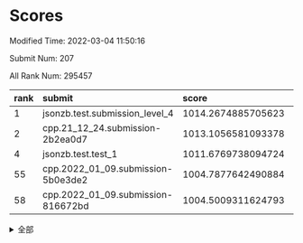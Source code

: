 # Scores

Modified Time: 2022-03-04 11:50:16

Submit Num: 207

All Rank Num: 295457

| rank |               submit               |       score        |       sigma        | pk_num |
| :--- | :--------------------------------- | :----------------- | :----------------- | :----- |
| 1    | jsonzb.test.submission_level_4     | 1014.2674885705623 | 0.8174336584678901 | 5713   |
| 2    | cpp.21_12_24.submission-2b2ea0d7   | 1013.1056581093378 | 0.8157479536335183 | 5712   |
| 4    | jsonzb.test.test_1                 | 1011.6769738094724 | 0.7876908593203128 | 5702   |
| 55   | cpp.2022_01_09.submission-5b0e3de2 | 1004.7877642490884 | 0.7135961748703842 | 5711   |
| 58   | cpp.2022_01_09.submission-816672bd | 1004.5009311624793 | 0.7074204712778202 | 5712   |


<details>
<summary>全部</summary>

| rank |                 submit                 |       score        |       sigma        | pk_num |
| :--- | :------------------------------------- | :----------------- | :----------------- | :----- |
| 1    | jsonzb.test.submission_level_4         | 1014.2674885705623 | 0.8174336584678901 | 5713   |
| 2    | cpp.21_12_24.submission-2b2ea0d7       | 1013.1056581093378 | 0.8157479536335183 | 5712   |
| 3    | gobigger.level_3.submission_level_3_49 | 1011.6843406180299 | 0.7828862144460718 | 5708   |
| 4    | jsonzb.test.test_1                     | 1011.6769738094724 | 0.7876908593203128 | 5702   |
| 5    | gobigger.level_3.submission_level_3_15 | 1011.4646856726207 | 0.7673943654077813 | 5714   |
| 6    | gobigger.level_3.submission_level_3_26 | 1011.4334606690431 | 0.7823662964372092 | 5710   |
| 7    | gobigger.level_3.submission_level_3_2  | 1011.4229330033252 | 0.7574985324598015 | 5710   |
| 8    | gobigger.level_3.submission_level_3_14 | 1011.398383067932  | 0.7724482439733019 | 5709   |
| 9    | gobigger.level_3.submission_level_3_31 | 1011.3624248944807 | 0.7776644852527095 | 5709   |
| 10   | gobigger.level_3.submission_level_3_44 | 1011.2706607801116 | 0.7681462911948547 | 5708   |
| 11   | gobigger.level_3.submission_level_3_19 | 1011.2409376123469 | 0.7592354844400622 | 5710   |
| 12   | gobigger.level_3.submission_level_3_46 | 1011.2117878642724 | 0.7779014584415317 | 5705   |
| 13   | gobigger.level_3.submission_level_3_10 | 1011.1327818843507 | 0.7590727522244104 | 5711   |
| 14   | gobigger.level_3.submission_level_3_27 | 1011.093048311774  | 0.7848594245101231 | 5710   |
| 15   | gobigger.level_3.submission_level_3_20 | 1010.7535171411172 | 0.757017493640638  | 5712   |
| 16   | gobigger.level_3.submission_level_3_29 | 1010.6689508778164 | 0.7724053373493831 | 5710   |
| 17   | gobigger.level_3.submission_level_3_3  | 1010.6327396702912 | 0.7281288683548334 | 5711   |
| 18   | gobigger.level_3.submission_level_3_4  | 1010.6117702660514 | 0.75194527210619   | 5712   |
| 19   | gobigger.level_3.submission_level_3_45 | 1010.5955479591291 | 0.7949696594563631 | 5716   |
| 20   | gobigger.level_3.submission_level_3_30 | 1010.5726817955276 | 0.7472648187301629 | 5710   |
| 21   | gobigger.level_3.submission_level_3_6  | 1010.5296409500438 | 0.7520402857722522 | 5710   |
| 22   | gobigger.level_3.submission_level_3_40 | 1010.4926207368302 | 0.7553757643696376 | 5708   |
| 23   | gobigger.level_3.submission_level_3_8  | 1010.4820426218888 | 0.7674601815031777 | 5707   |
| 24   | gobigger.level_3.submission_level_3_37 | 1010.4245927754423 | 0.7457749519931224 | 5708   |
| 25   | gobigger.level_3.submission_level_3_41 | 1010.4148011745071 | 0.7600826911181632 | 5706   |
| 26   | gobigger.level_3.submission_level_3_24 | 1010.3394279242535 | 0.7626997055751665 | 5712   |
| 27   | gobigger.level_3.submission_level_3_0  | 1010.3073468121966 | 0.7678620219299408 | 5711   |
| 28   | gobigger.level_3.submission_level_3_12 | 1010.2975126176955 | 0.7697721016123505 | 5701   |
| 29   | gobigger.level_3.submission_level_3_16 | 1010.2456248746539 | 0.7495115812487847 | 5715   |
| 30   | gobigger.level_3.submission_level_3_33 | 1010.21719650372   | 0.784606132779311  | 5708   |
| 31   | gobigger.level_3.submission_level_3_28 | 1010.1846584858486 | 0.7646269014873498 | 5711   |
| 32   | gobigger.level_3.submission_level_3_34 | 1010.1650182483289 | 0.7699844231204973 | 5714   |
| 33   | gobigger.level_3.submission_level_3_25 | 1010.1061969773992 | 0.7403486297525804 | 5708   |
| 34   | gobigger.level_3.submission_level_3_32 | 1009.9650643261986 | 0.7629441225888342 | 5697   |
| 35   | gobigger.level_3.submission_level_3_38 | 1009.818143366294  | 0.7443524279228161 | 5708   |
| 36   | gobigger.level_3.submission_level_3_47 | 1009.807527164348  | 0.7435056149195044 | 5717   |
| 37   | gobigger.level_3.submission_level_3_7  | 1009.6866862741851 | 0.7491807756252714 | 5709   |
| 38   | gobigger.level_3.submission_level_3_43 | 1009.5587325363754 | 0.7600238500540628 | 5714   |
| 39   | gobigger.level_3.submission_level_3_21 | 1009.4282242924172 | 0.7407390869830451 | 5710   |
| 40   | gobigger.level_3.submission_level_3_1  | 1009.3938060343318 | 0.7494266857897859 | 5705   |
| 41   | gobigger.level_3.submission_level_3_22 | 1009.2647226943728 | 0.7637240107775533 | 5711   |
| 42   | gobigger.level_3.submission_level_3_5  | 1009.2379860853102 | 0.7780227284373    | 5712   |
| 43   | gobigger.level_3.submission_level_3_18 | 1009.2162780222693 | 0.7748963061789984 | 5709   |
| 44   | gobigger.level_3.submission_level_3_13 | 1009.1548879695528 | 0.7572663275007592 | 5710   |
| 45   | gobigger.level_3.submission_level_3_42 | 1009.0598079138582 | 0.7647663515451885 | 5709   |
| 46   | gobigger.level_3.submission_level_3_35 | 1009.0517729038866 | 0.7868103010093439 | 5708   |
| 47   | gobigger.level_3.submission_level_3_39 | 1008.988804023281  | 0.7348032804074189 | 5709   |
| 48   | gobigger.level_3.submission_level_3_17 | 1008.8445022121432 | 0.7420946748814043 | 5714   |
| 49   | gobigger.level_3.submission_level_3_36 | 1008.5319258229135 | 0.7766141180914555 | 5708   |
| 50   | gobigger.level_3.submission_level_3_11 | 1008.4283432850156 | 0.7617350473151453 | 5711   |
| 51   | gobigger.level_3.submission_level_3_48 | 1007.6619935626982 | 0.7497684100130783 | 5706   |
| 52   | gobigger.level_3.submission_level_3_23 | 1007.1255703186323 | 0.7355610051366056 | 5713   |
| 53   | gobigger.level_3.submission_level_3_9  | 1007.0361270848778 | 0.7443527108240356 | 5709   |
| 54   | gobigger.level_1.submission_level_1_3  | 1004.9341383820063 | 0.7248347391741952 | 5707   |
| 55   | cpp.2022_01_09.submission-5b0e3de2     | 1004.7877642490884 | 0.7135961748703842 | 5711   |
| 56   | gobigger.level_1.submission_level_1_43 | 1004.6867571289059 | 0.7214983858735656 | 5713   |
| 57   | gobigger.level_1.submission_level_1_11 | 1004.60208081378   | 0.7221718980599575 | 5710   |
| 58   | cpp.2022_01_09.submission-816672bd     | 1004.5009311624793 | 0.7074204712778202 | 5712   |
| 59   | gobigger.level_1.submission_level_1_27 | 1004.4980929824093 | 0.72096618881356   | 5713   |
| 60   | gobigger.level_1.submission_level_1_8  | 1004.4304287693622 | 0.7177791917992851 | 5710   |
| 61   | gobigger.level_1.submission_level_1_32 | 1004.2641492550047 | 0.7121056585435075 | 5707   |
| 62   | gobigger.level_1.submission_level_1_9  | 1004.2362541566748 | 0.7133196393190131 | 5704   |
| 63   | gobigger.level_1.submission_level_1_16 | 1004.2231165998616 | 0.7243273450158175 | 5707   |
| 64   | gobigger.level_1.submission_level_1_47 | 1004.219167889879  | 0.7319638791797988 | 5710   |
| 65   | gobigger.level_1.submission_level_1_24 | 1004.1398023914865 | 0.7172286242195771 | 5714   |
| 66   | gobigger.level_1.submission_level_1_39 | 1004.0968890179859 | 0.7050268387461037 | 5712   |
| 67   | gobigger.level_1.submission_level_1_40 | 1004.065659278772  | 0.728487886592294  | 5710   |
| 68   | gobigger.level_1.submission_level_1_28 | 1004.0192102032862 | 0.7142159963997131 | 5714   |
| 69   | gobigger.level_1.submission_level_1_13 | 1003.9791820067763 | 0.7166486036183017 | 5710   |
| 70   | gobigger.level_1.submission_level_1_15 | 1003.9014205281399 | 0.713959277123945  | 5717   |
| 71   | gobigger.level_1.submission_level_1_21 | 1003.7911555942707 | 0.7189661928576767 | 5712   |
| 72   | gobigger.level_1.submission_level_1_45 | 1003.6984272146038 | 0.7205864879729196 | 5704   |
| 73   | gobigger.level_1.submission_level_1_46 | 1003.6651362112189 | 0.7122325129537532 | 5708   |
| 74   | gobigger.level_1.submission_level_1_44 | 1003.4974291507586 | 0.7143458028882975 | 5710   |
| 75   | gobigger.level_1.submission_level_1_38 | 1003.4761381848937 | 0.7112240331181837 | 5710   |
| 76   | gobigger.level_1.submission_level_1_29 | 1003.4593171522463 | 0.7263399882404681 | 5703   |
| 77   | gobigger.level_1.submission_level_1_14 | 1003.3453871193975 | 0.7173551747555961 | 5710   |
| 78   | gobigger.level_1.submission_level_1_5  | 1003.3267829954776 | 0.7266533051258275 | 5708   |
| 79   | gobigger.level_1.submission_level_1_12 | 1003.3011704173124 | 0.7209303713939812 | 5710   |
| 80   | gobigger.level_1.submission_level_1_34 | 1003.296141537534  | 0.703273151895713  | 5708   |
| 81   | gobigger.level_1.submission_level_1_10 | 1003.1985774797798 | 0.7178384051264526 | 5712   |
| 82   | gobigger.level_1.submission_level_1_0  | 1003.1946419074998 | 0.7204024649364809 | 5711   |
| 83   | gobigger.level_1.submission_level_1_20 | 1003.1643607587395 | 0.7214483145932742 | 5711   |
| 84   | gobigger.level_1.submission_level_1_49 | 1002.9830522939751 | 0.7195912493327699 | 5704   |
| 85   | gobigger.level_1.submission_level_1_4  | 1002.9422512768664 | 0.7068168335322312 | 5709   |
| 86   | gobigger.level_1.submission_level_1_42 | 1002.8458757466761 | 0.7073777622603717 | 5707   |
| 87   | gobigger.level_1.submission_level_1_17 | 1002.8306597612526 | 0.7061345643203697 | 5708   |
| 88   | gobigger.level_1.submission_level_1_35 | 1002.7940813655968 | 0.6965778050744231 | 5706   |
| 89   | gobigger.level_1.submission_level_1_19 | 1002.7867425875058 | 0.7125698438622481 | 5709   |
| 90   | gobigger.level_1.submission_level_1_18 | 1002.692230477515  | 0.7101638226090801 | 5713   |
| 91   | gobigger.level_1.submission_level_1_6  | 1002.6487300287948 | 0.7101166611253678 | 5709   |
| 92   | gobigger.level_1.submission_level_1_25 | 1002.5965112425984 | 0.713489150201107  | 5711   |
| 93   | gobigger.level_1.submission_level_1_26 | 1002.5743496339384 | 0.7166274043757782 | 5708   |
| 94   | gobigger.level_1.submission_level_1_37 | 1002.5711163867029 | 0.7216878443595164 | 5707   |
| 95   | gobigger.level_1.submission_level_1_31 | 1002.5412192140328 | 0.7085164745689552 | 5702   |
| 96   | gobigger.level_1.submission_level_1_1  | 1002.5146536938312 | 0.7071657143750205 | 5705   |
| 97   | gobigger.level_1.submission_level_1_22 | 1002.5014049366766 | 0.7079129295424811 | 5709   |
| 98   | gobigger.level_1.submission_level_1_33 | 1002.4675107082678 | 0.7073844104792812 | 5712   |
| 99   | gobigger.level_1.submission_level_1_36 | 1002.4225736924001 | 0.7080970174919423 | 5715   |
| 100  | gobigger.level_1.submission_level_1_7  | 1002.3894394258729 | 0.7183506609480235 | 5711   |
| 101  | gobigger.level_1.submission_level_1_48 | 1002.3801998524776 | 0.7097315907364306 | 5711   |
| 102  | gobigger.level_1.submission_level_1_23 | 1002.3392814541348 | 0.7186491117819046 | 5707   |
| 103  | gobigger.level_1.submission_level_1_2  | 1002.0683428793504 | 0.7188574471905879 | 5716   |
| 104  | gobigger.level_1.submission_level_1_41 | 1001.8891642220455 | 0.7116139580921831 | 5710   |
| 105  | gobigger.level_1.submission_level_1_30 | 1001.5691035365999 | 0.7071559673637139 | 5711   |
| 106  | gobigger.random.submission_random_10   | 997.6710440474744  | 0.7124691897495478 | 5711   |
| 107  | gobigger.random.submission_random_45   | 997.5370447519915  | 0.7088953451575003 | 5707   |
| 108  | gobigger.random.submission_random_26   | 997.4155389508476  | 0.7097902263575251 | 5709   |
| 109  | gobigger.random.submission_random_35   | 997.1015645996204  | 0.6997216835541956 | 5711   |
| 110  | gobigger.random.submission_random_48   | 996.9137303095475  | 0.7144142813298089 | 5711   |
| 111  | gobigger.random.submission_random_33   | 996.8239926547881  | 0.703369392390112  | 5708   |
| 112  | gobigger.random.submission_random_37   | 996.7368198271436  | 0.7166177148926145 | 5707   |
| 113  | gobigger.random.submission_random_24   | 996.6948486878449  | 0.7055611149204486 | 5707   |
| 114  | gobigger.random.submission_random_38   | 996.6772021103711  | 0.731838411190847  | 5711   |
| 115  | gobigger.random.submission_random_5    | 996.6139817874079  | 0.7186677853182314 | 5712   |
| 116  | gobigger.random.submission_random_25   | 996.5946720195619  | 0.7074051398122098 | 5707   |
| 117  | gobigger.random.submission_random_27   | 996.5750545668832  | 0.7203125515158152 | 5709   |
| 118  | gobigger.random.submission_random_4    | 996.4740117745702  | 0.7112524667227398 | 5710   |
| 119  | gobigger.random.submission_random_23   | 996.4489025156394  | 0.7179492374649088 | 5704   |
| 120  | gobigger.random.submission_random_20   | 996.4480380688535  | 0.718683318983747  | 5714   |
| 121  | gobigger.random.submission_random_1    | 996.4166120751881  | 0.7145090632915264 | 5710   |
| 122  | gobigger.random.submission_random_40   | 996.3819237055154  | 0.7060011342098557 | 5711   |
| 123  | gobigger.random.submission_random_30   | 996.3684224265672  | 0.7150722853861071 | 5709   |
| 124  | gobigger.random.submission_random_16   | 996.362838095648   | 0.6947984728562667 | 5709   |
| 125  | gobigger.random.submission_random_41   | 996.2329721470134  | 0.7121813396437294 | 5710   |
| 126  | gobigger.random.submission_random_21   | 996.2223124267773  | 0.7203642220755222 | 5710   |
| 127  | gobigger.random.submission_random_15   | 996.2196202882762  | 0.7120170800004364 | 5713   |
| 128  | gobigger.random.submission_random_9    | 996.0905951464024  | 0.7060948868902001 | 5706   |
| 129  | gobigger.random.submission_random_28   | 996.0768924982007  | 0.7028175753749774 | 5707   |
| 130  | gobigger.random.submission_random_44   | 996.0299382839167  | 0.7180529016863473 | 5704   |
| 131  | gobigger.random.submission_random_17   | 996.0268450596641  | 0.7078764317225914 | 5707   |
| 132  | gobigger.random.submission_random_22   | 996.0117600962132  | 0.7122882488777647 | 5708   |
| 133  | gobigger.random.submission_random_12   | 995.9751012858983  | 0.7118334657027785 | 5706   |
| 134  | gobigger.random.submission_random_11   | 995.961813637622   | 0.7233139114411349 | 5703   |
| 135  | gobigger.random.submission_random_43   | 995.9455598055413  | 0.722446348179204  | 5708   |
| 136  | gobigger.random.submission_random_8    | 995.8957922213083  | 0.7180716905920801 | 5710   |
| 137  | gobigger.random.submission_random_6    | 995.8702962035514  | 0.7194749168724078 | 5706   |
| 138  | gobigger.random.submission_random_47   | 995.8428452129064  | 0.7198560044754904 | 5714   |
| 139  | gobigger.random.submission_random_7    | 995.7713251899545  | 0.7197195745955546 | 5710   |
| 140  | gobigger.random.submission_random_34   | 995.7253329134253  | 0.7117012630598645 | 5713   |
| 141  | gobigger.random.submission_random_32   | 995.6140246028041  | 0.7174704277478735 | 5713   |
| 142  | gobigger.random.submission_random_2    | 995.5326003474898  | 0.7129103131231436 | 5708   |
| 143  | gobigger.random.submission_random_46   | 995.429538888888   | 0.7066693520135069 | 5709   |
| 144  | gobigger.random.submission_random_3    | 995.3744673441487  | 0.7174105492139367 | 5708   |
| 145  | gobigger.random.submission_random_14   | 995.3668884809387  | 0.7185698320038468 | 5710   |
| 146  | gobigger.random.submission_random_31   | 995.3405437344189  | 0.7227139939646434 | 5708   |
| 147  | gobigger.random.submission_random_39   | 995.3396803208944  | 0.696689194406921  | 5709   |
| 148  | gobigger.random.submission_random_29   | 995.3355624798247  | 0.7098253639332769 | 5714   |
| 149  | gobigger.random.submission_random_42   | 995.2909126104081  | 0.7163942696923461 | 5711   |
| 150  | gobigger.random.submission_random_18   | 995.2540595665782  | 0.7023708521421422 | 5707   |
| 151  | gobigger.level_2.submission_level_2_39 | 995.2132884230545  | 0.7286472625665833 | 5708   |
| 152  | gobigger.random.submission_random_36   | 995.1690287720697  | 0.7025733237652371 | 5709   |
| 153  | gobigger.random.submission_random_13   | 994.9964344533986  | 0.7255618604527421 | 5709   |
| 154  | gobigger.random.submission_random_19   | 994.8974229994387  | 0.7114800104288193 | 5709   |
| 155  | gobigger.random.submission_random_49   | 994.862571832482   | 0.7123235482265214 | 5710   |
| 156  | gobigger.random.submission_random_0    | 994.5356293847789  | 0.7469555830476011 | 5708   |
| 157  | gobigger.level_2.submission_level_2_20 | 993.6098618540485  | 0.7377932305456046 | 5711   |
| 158  | gobigger.level_2.submission_level_2_1  | 993.435438792311   | 0.730546415630828  | 5708   |
| 159  | gobigger.level_2.submission_level_2_28 | 993.4114098547766  | 0.7275058307298795 | 5707   |
| 160  | gobigger.level_2.submission_level_2_23 | 993.2739409472497  | 0.7330324369227681 | 5710   |
| 161  | gobigger.level_2.submission_level_2_38 | 993.2419976332104  | 0.7298799814796008 | 5712   |
| 162  | gobigger.level_2.submission_level_2_33 | 992.8836141591165  | 0.7429243904963755 | 5710   |
| 163  | gobigger.level_2.submission_level_2_35 | 992.7809431244     | 0.748122268053442  | 5706   |
| 164  | gobigger.level_2.submission_level_2_11 | 992.74989747828    | 0.751234094691644  | 5710   |
| 165  | gobigger.level_2.submission_level_2_48 | 992.7471427663975  | 0.7477476390235593 | 5711   |
| 166  | gobigger.level_2.submission_level_2_17 | 992.7016053846725  | 0.75249382441213   | 5708   |
| 167  | gobigger.level_2.submission_level_2_40 | 992.6585818659827  | 0.7382897413367772 | 5707   |
| 168  | gobigger.level_2.submission_level_2_0  | 992.6450003090515  | 0.7348614193677161 | 5711   |
| 169  | gobigger.level_2.submission_level_2_21 | 992.6125751489965  | 0.750582909207272  | 5706   |
| 170  | gobigger.level_2.submission_level_2_7  | 992.5792899299831  | 0.747951926363466  | 5710   |
| 171  | gobigger.level_2.submission_level_2_31 | 992.5434934603544  | 0.7410587040091307 | 5711   |
| 172  | gobigger.level_2.submission_level_2_49 | 992.5320410280781  | 0.7604826156265021 | 5713   |
| 173  | gobigger.level_2.submission_level_2_29 | 992.509907494034   | 0.7352781672425714 | 5711   |
| 174  | gobigger.level_2.submission_level_2_22 | 992.3233329229384  | 0.7615152248911817 | 5703   |
| 175  | gobigger.level_2.submission_level_2_19 | 992.3188348813765  | 0.7457446789719023 | 5713   |
| 176  | gobigger.level_2.submission_level_2_44 | 992.2000087010874  | 0.7542367988645542 | 5710   |
| 177  | gobigger.level_2.submission_level_2_36 | 991.8668826482985  | 0.7710981659110737 | 5712   |
| 178  | gobigger.level_2.submission_level_2_34 | 991.8188850113951  | 0.7424378177965962 | 5711   |
| 179  | gobigger.level_2.submission_level_2_32 | 991.7490771456544  | 0.7572133350849092 | 5704   |
| 180  | gobigger.level_2.submission_level_2_14 | 991.7213946435298  | 0.7592618202876632 | 5713   |
| 181  | gobigger.level_2.submission_level_2_24 | 991.6339650197535  | 0.7426059032725129 | 5710   |
| 182  | gobigger.level_2.submission_level_2_25 | 991.5394849972856  | 0.7495652945432721 | 5709   |
| 183  | gobigger.level_2.submission_level_2_45 | 991.5051751744553  | 0.7376042370105194 | 5704   |
| 184  | gobigger.level_2.submission_level_2_18 | 991.500206926134   | 0.7504369772717192 | 5710   |
| 185  | gobigger.level_2.submission_level_2_6  | 991.499121636092   | 0.7642618363565511 | 5709   |
| 186  | gobigger.level_2.submission_level_2_12 | 991.4983364051731  | 0.7546613883265952 | 5711   |
| 187  | gobigger.level_2.submission_level_2_26 | 991.4968942477033  | 0.7609058879013075 | 5704   |
| 188  | gobigger.level_2.submission_level_2_8  | 991.4908554580364  | 0.771428580819168  | 5711   |
| 189  | gobigger.level_2.submission_level_2_41 | 991.4502116048559  | 0.7490679963135667 | 5708   |
| 190  | gobigger.level_2.submission_level_2_47 | 991.3636326076684  | 0.738384864249459  | 5712   |
| 191  | gobigger.level_2.submission_level_2_13 | 991.3477147234291  | 0.7515092888969057 | 5709   |
| 192  | gobigger.level_2.submission_level_2_15 | 991.3103189380904  | 0.7662734246547311 | 5707   |
| 193  | gobigger.level_2.submission_level_2_46 | 991.1920120845617  | 0.7621925508920672 | 5708   |
| 194  | gobigger.level_2.submission_level_2_16 | 991.1801524492131  | 0.7654842780888595 | 5706   |
| 195  | gobigger.level_2.submission_level_2_27 | 991.1716983349827  | 0.757474020687935  | 5704   |
| 196  | gobigger.level_2.submission_level_2_2  | 991.1112729673705  | 0.7390970124684875 | 5709   |
| 197  | gobigger.level_2.submission_level_2_9  | 991.0570190539124  | 0.7649692755654128 | 5711   |
| 198  | gobigger.level_2.submission_level_2_37 | 991.0182911998536  | 0.7409791884677444 | 5709   |
| 199  | gobigger.level_2.submission_level_2_4  | 990.9836965278181  | 0.7473476496406279 | 5709   |
| 200  | gobigger.level_2.submission_level_2_5  | 990.7815092654754  | 0.7944228661644568 | 5710   |
| 201  | gobigger.level_2.submission_level_2_10 | 990.6919517413932  | 0.7531679488300583 | 5710   |
| 202  | gobigger.level_2.submission_level_2_43 | 990.4525823490106  | 0.7714346452285099 | 5710   |
| 203  | gobigger.level_2.submission_level_2_3  | 990.3146517081178  | 0.7567602218002075 | 5706   |
| 204  | gobigger.level_2.submission_level_2_30 | 989.9891183489835  | 0.7856896683883138 | 5710   |
| 205  | gobigger.level_2.submission_level_2_42 | 989.7666470254571  | 0.7668675699778498 | 5711   |
| 206  | gobigger.none.submission_none_0        | 979.8664640755114  | 1.1926996092861966 | 5710   |
| 207  | gobigger.none.submission_none_1        | 975.4521275666028  | 1.563961207225757  | 5706   |

</details>